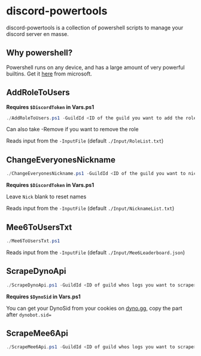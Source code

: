 # discord-powertools

discord-powertools is a collection of powershell scripts to manage your discord server en masse.

## Why powershell?

Powershell runs on any device, and has a large amount of very powerful builtins. Get it [here](https://learn.microsoft.com/en-us/powershell/scripting/install/installing-powershell) from microsoft.

## AddRoleToUsers

**Requires `$DiscordToken` in Vars.ps1**

```powershell
./AddRoleToUsers.ps1 -GuildId <ID of the guild you want to add the role to> -RoleId <ID of role you want to add>
```

Can also take -Remove if you want to remove the role

Reads input from the `-InputFile` (default `./Input/RoleList.txt`)

## ChangeEveryonesNickname

```powershell
./ChangeEveryonesNickname.ps1 -GuildId <ID of the guild you want to nick in> -Nick <name to change to>
```

**Requires `$DiscordToken` in Vars.ps1**

Leave `Nick` blank to reset names

Reads input from the `-InputFile` (default `./Input/NicknameList.txt`)

## Mee6ToUsersTxt

```powershell
./Mee6ToUsersTxt.ps1
```

Reads input from the `-InputFile` (default `./Input/Mee6Leaderboard.json`)

## ScrapeDynoApi

```powershell
./ScrapeDynoApi.ps1 -GuildId <ID of guild whos logs you want to scrape>
```

**Requires `$DynoSid` in Vars.ps1**

You can get your DynoSid from your cookies on [dyno.gg](https://dyno.gg), copy the part after `dynobot.sid=`

## ScrapeMee6Api

```powershell
./ScrapeMee6Api.ps1 -GuildId <ID of guild whos logs you want to scrape> -LastLevel <Level you want to stop once you get all of>
```
